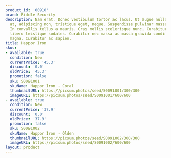 ```yaml
---
product_id: '00910'
brand: Riddle Security
description: Nam erat. Donec vestibulum tortor ac lacus. Ut augue nulla, interdum
  at, adipiscing non, tristique eget, neque. Suspendisse pulvinar massa in metus.
  In convallis tellus a mauris. Cras mollis scelerisque nunc. Curabitur non elit ut
  libero tristique sodales. Curabitur nec massa ac massa gravida condimentum. Donec
  magna. Curabitur ac sapien.
title: Happor Iron
skus:
- available: true
  condition: New
  currentPrice: '45.3'
  discount: '0.0'
  oldPrice: '45.3'
  promotion: false
  sku: S0091001
  skuName: Happor Iron - Coral
  thumbnailURL: https://picsum.photos/seed/S0091001/300/300
  imageURL: https://picsum.photos/seed/S0091001/600/600
- available: true
  condition: New
  currentPrice: '37.9'
  discount: '0.0'
  oldPrice: '37.9'
  promotion: false
  sku: S0091002
  skuName: Happor Iron - Olden
  thumbnailURL: https://picsum.photos/seed/S0091002/300/300
  imageURL: https://picsum.photos/seed/S0091002/600/600
layout: product
---
```

